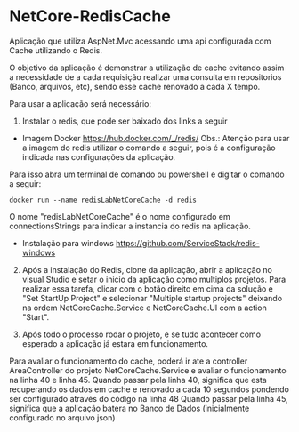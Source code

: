 # NetCore-RedisCache
Aplicação que utiliza AspNet.Mvc acessando uma api configurada com Cache utilizando o Redis.

O objetivo da aplicação é demonstrar a utilização de cache evitando assim a necessidade de a cada requisição realizar uma consulta em repositorios (Banco, arquivos, etc), sendo esse cache renovado a cada X tempo.

Para usar a aplicação será necessário:
1) Instalar o redis, que pode ser baixado dos links a seguir
  - Imagem Docker
  https://hub.docker.com/_/redis/
Obs.: Atenção para usar a imagem do redis utilizar o comando a seguir, pois é a configuração indicada nas configurações da aplicação.

Para isso abra um terminal de comando ou powershell e digitar o comando a seguir:

	docker run --name redisLabNetCoreCache -d redis

O nome "redisLabNetCoreCache" é o nome configurado em connectionsStrings para indicar a instancia do redis na aplicação.

  - Instalação para windows
  https://github.com/ServiceStack/redis-windows
 
2) Após a instalação do Redis, clone da aplicação, abrir a aplicação no visual Studio e setar o inicio da aplicação como multiplos projetos.
Para realizar essa tarefa, clicar com o botão direito em cima da solução e "Set StartUp Project" e selecionar "Multiple startup projects" deixando na ordem NetCoreCache.Service e NetCoreCache.UI com a action "Start".

3) Após todo o processo rodar o projeto, e se tudo acontecer como esperado a aplicação já estara em funcionamento.

Para avaliar o funcionamento do cache, poderá ir ate a controller AreaController do projeto NetCoreCache.Service e avaliar o funcionamento na linha 40 e linha 45.
Quando passar pela linha 40, significa que esta recuperando os dados em cache e renovado a cada 10 segundos pondendo ser configurado através do código na linha 48
Quando passar pela linha 45, significa que a aplicação batera no Banco de Dados (inicialmente configurado no arquivo json)

